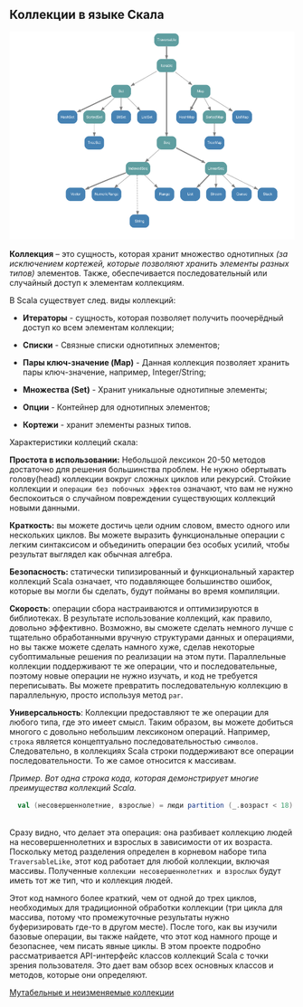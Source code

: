 ## Коллекции в языке Скала

![alt text](https://github.com/steklopod/Collections/blob/master/src/main/resources/images/collections.immutable.png "collections.immutable")

**Коллекция** – это сущность, которая хранит множество однотипных _(за исключением кортежей, которые позволяют хранить элементы 
разных типов)_ элементов. Также, обеспечивается последовательный или случайный доступ к элементам коллекциям.

В Scala существует след. виды коллекций:

* **Итераторы**  - сущность, которая позволяет получить поочерёдный доступ ко всем элементам коллекции;

* **Списки** - Связные списки однотипных элементов;

* **Пары ключ-значение (Map)** - Данная коллекция позволяет хранить пары ключ-значение, например, Integer/String;

* **Множества (Set)** - Хранит уникальные однотипные элементы;

* **Опции** - Контейнер для однотипных элементов;

* **Кортежи** - хранит элементы разных типов.

Характеристики коллеций скала:

**Простота в использовании:** Небольшой лексикон 20-50 методов достаточно для решения большинства проблем. Не нужно 
обертывать голову(head) коллекции вокруг сложных циклов или рекурсий. Стойкие коллекции и `операции без побочных эффектов`
 означают, что вам не нужно беспокоиться о случайном повреждении существующих коллекций новыми данными. 

**Краткость:** вы можете достичь цели одним словом, вместо одного или нескольких циклов. 
Вы можете выразить функциональные операции с легким синтаксисом и объединить операции без особых усилий, чтобы результат 
выглядел как обычная алгебра.

**Безопасность:** статически типизированный и функциональный характер коллекций Scala означает, что подавляющее 
большинство ошибок, которые вы могли бы сделать, будут пойманы во время компиляции. 

**Скорость**: операции сбора настраиваются и оптимизируются в библиотеках. В результате использование коллекций, 
как правило, довольно эффективно. Возможно, вы сможете сделать немного лучше с тщательно обработанными вручную 
структурами данных и операциями, но вы также можете сделать намного хуже, сделав некоторые субоптимальные решения 
по реализации на этом пути. Параллельные коллекции поддерживают те же операции, что и последовательные, поэтому 
 новые операции не нужно изучать, и код не требуется переписывать. Вы можете превратить последовательную коллекцию 
 в параллельную, просто используя метод `par`.

**Универсальность**: Коллекции предоставляют те же операции для любого типа, где это имеет смысл. Таким образом, 
вы можете добиться многого с довольно небольшим лексиконом операций. Например, `строка` является концептуально 
последовательностью `символов`. Следовательно, в коллекциях Scala строки поддерживают все операции последовательности.
 То же самое относится к массивам.

_Пример. Вот одна строка кода, которая демонстрирует многие преимущества коллекций Scala._

<!-- code -->
```scala
  val (несовершеннолетние, взрослые) = люди partition (_.возраст < 18)
  
```

Сразу видно, что делает эта операция: она разбивает коллекцию людей на несовершеннолетних и взрослых в зависимости от 
их возраста. Поскольку метод разделения определен в корневом наборе типа `TraversableLike`, этот код работает для любой 
коллекции, включая массивы. Полученные `коллекции несовершеннолетних и взрослых` будут иметь тот же тип, что и коллекция людей.

Этот код намного более краткий, чем от одной до трех циклов, необходимых для традиционной обработки коллекции 
(три цикла для массива, потому что промежуточные результаты нужно буферизировать где-то в другом месте).
 После того, как вы изучили базовые операции, вы также найдете, что этот код намного проще и безопаснее, чем писать явные циклы. 
В этом проекте подробно рассматривается API-интерфейс классов коллекций Scala с точки зрения пользователя. 
Это дает вам обзор всех основных классов и методов, которые они определяют.

[Мутабельные и неизменяемые коллекции](https://github.com/steklopod/Collections/blob/master/src/main/resources/readmes/mutable_immutable.md)